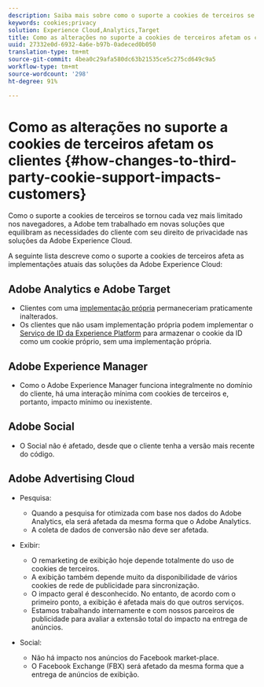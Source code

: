 ```yaml
---
description: Saiba mais sobre como o suporte a cookies de terceiros se tornou cada vez mais limitado nos navegadores.
keywords: cookies;privacy
solution: Experience Cloud,Analytics,Target
title: Como as alterações no suporte a cookies de terceiros afetam os clientes | Adobe Experience Cloud
uuid: 27332e0d-6932-4a6e-b97b-0adeced0b050
translation-type: tm+mt
source-git-commit: 4bea0c29afa580dc63b21535ce5c275cd649c9a5
workflow-type: tm+mt
source-wordcount: '298'
ht-degree: 91%

---
```



# Como as alterações no suporte a cookies de terceiros afetam os clientes {#how-changes-to-third-party-cookie-support-impacts-customers}

Como o suporte a cookies de terceiros se tornou cada vez mais limitado nos navegadores, a Adobe tem trabalhado em novas soluções que equilibram as necessidades do cliente com seu direito de privacidade nas soluções da Adobe Experience Cloud.

A seguinte lista descreve como o suporte a cookies de terceiros afeta as implementações atuais das soluções da Adobe Experience Cloud:

## Adobe Analytics e Adobe Target

* Clientes com uma [implementação própria](/help/interface/cookies/cookies-first-party.md) permaneceriam praticamente inalterados.
* Os clientes que não usam implementação própria podem implementar o [Serviço de ID da Experience Platform](https://docs.adobe.com/content/help/pt-BR/id-service/using/implementation/implementation-guides.html) para armazenar o cookie da ID como um cookie próprio, sem uma implementação própria.

## Adobe Experience Manager

* Como o Adobe Experience Manager funciona integralmente no domínio do cliente, há uma interação mínima com cookies de terceiros e, portanto, impacto mínimo ou inexistente.

## Adobe Social

* O Social não é afetado, desde que o cliente tenha a versão mais recente do código.

## Adobe Advertising Cloud

* Pesquisa:

   * Quando a pesquisa for otimizada com base nos dados do Adobe Analytics, ela será afetada da mesma forma que o Adobe Analytics.
   * A coleta de dados de conversão não deve ser afetada.

* Exibir:

   * O remarketing de exibição hoje depende totalmente do uso de cookies de terceiros.
   * A exibição também depende muito da disponibilidade de vários cookies de rede de publicidade para sincronização.
   * O impacto geral é desconhecido. No entanto, de acordo com o primeiro ponto, a exibição é afetada mais do que outros serviços.
   * Estamos trabalhando internamente e com nossos parceiros de publicidade para avaliar a extensão total do impacto na entrega de anúncios.

* Social:

   * Não há impacto nos anúncios do Facebook market-place.
   * O Facebook Exchange (FBX) será afetado da mesma forma que a entrega de anúncios de exibição.
